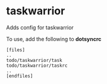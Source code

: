 taskwarrior
===========

Adds config for taskwarrior

To use, add the following to **dotsyncrc**

    [files]
    ..
    todo/taskwarrior/task
    todo/taskwarrior/taskrc
    ..
    [endfiles]

